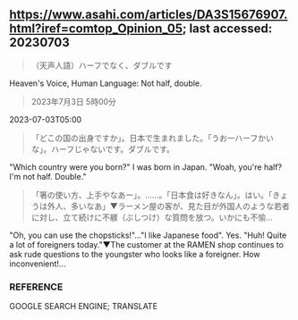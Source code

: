 ## https://www.asahi.com/articles/DA3S15676907.html?iref=comtop_Opinion_05; last accessed: 20230703

> （天声人語）ハーフでなく、ダブルです

Heaven's Voice, Human Language: Not half, double.

> 2023年7月3日 5時00分

2023-07-03T05:00

> 「どこの国の出身ですか」。日本で生まれました。「うおーハーフかいな」。ハーフじゃないです。ダブルです。

"Which country were you born?" I was born in Japan. "Woah, you're half? I'm not half. Double."


> 「箸の使い方、上手やなあー」。……。「日本食は好きなん」。はい。「きょうは外人、多いなあ」▼ラーメン屋の客が、見た目が外国人のような若者に対し、立て続けに不躾（ぶしつけ）な質問を放つ。いかにも不愉…

"Oh, you can use the chopsticks!"..."I like Japanese food". Yes. "Huh! Quite a lot of foreigners today."▼The customer at the RAMEN shop continues to ask rude questions to the youngster who looks like a foreigner. How inconvenient!...

### REFERENCE

GOOGLE SEARCH ENGINE; TRANSLATE


